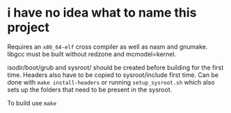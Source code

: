 # i have no idea what to name this project


Requires an `x86_64-elf` cross compiler as well as nasm and gnumake. libgcc must be built without redzone and mcmodel=kernel.

isodir/boot/grub and sysroot/ should be created before building for the first time. Headers also have to be copied to sysroot/include first time. Can be done with `make install-headers` or running `setup_sysroot.sh` which also sets up the folders that need to be present in the sysroot.

To build use `make`
